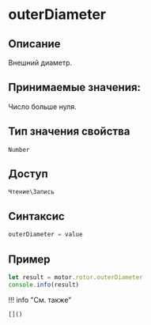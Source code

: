 # outerDiameter

## Описание
Внешний диаметр.

## Принимаемые значения:
Число больше нуля.

## Тип значения свойства
`Number`

## Доступ
`Чтение\Запись`

## Синтаксис
```javascript
outerDiameter = value
```

## Пример
```javascript linenums="1"
let result = motor.rotor.outerDiameter
console.info(result)
```

!!! info "См. также"

    []()

